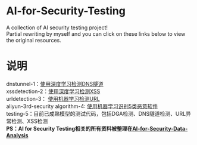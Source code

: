 # AI-for-Security-Testing

A collection of AI security testing project!<br>
Partial rewriting by myself and you can click on these links below to view the original resources.<br>

# 说明<br>
dnstunnel-1：[使用深度学习检测DNS隧道](https://github.com/BoneLee/dns_tunnel_dectect_with_CNN)<br>
xssdetection-2：[使用深度学习检测XSS](https://github.com/SparkSharly/DL_for_xss)<br>
urldetection-3： [使用机器学习检测URL](https://github.com/faizann24/Fwaf-Machine-Learning-driven-Web-Application-Firewall)<br>
aliyun-3rd-security algorithm-4: [使用机器学习识别5类恶意软件](https://tianchi.aliyun.com/competition/information.htm?raceId=231668)<br>
testing-5：目前已成熟模型的测试代码，包括DGA检测、DNS隧道检测、URL异常检测、XSS检测<br>
**PS：AI for Security Testing相关的所有资料被整理在[AI-for-Security-Data-Analysis](https://github.com/404notf0und/AI-for-Security-Data-Analysis)**



